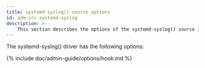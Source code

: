 ```yaml
---
title: systemd-syslog() source options
id: adm-src-systemd-syslog
description: >-
    This section describes the options of the systemd-syslog() source in {{ site.product.short_name }}.
---
```


The systemd-syslog() driver has the following options:

{% include doc/admin-guide/options/hook.md %}
